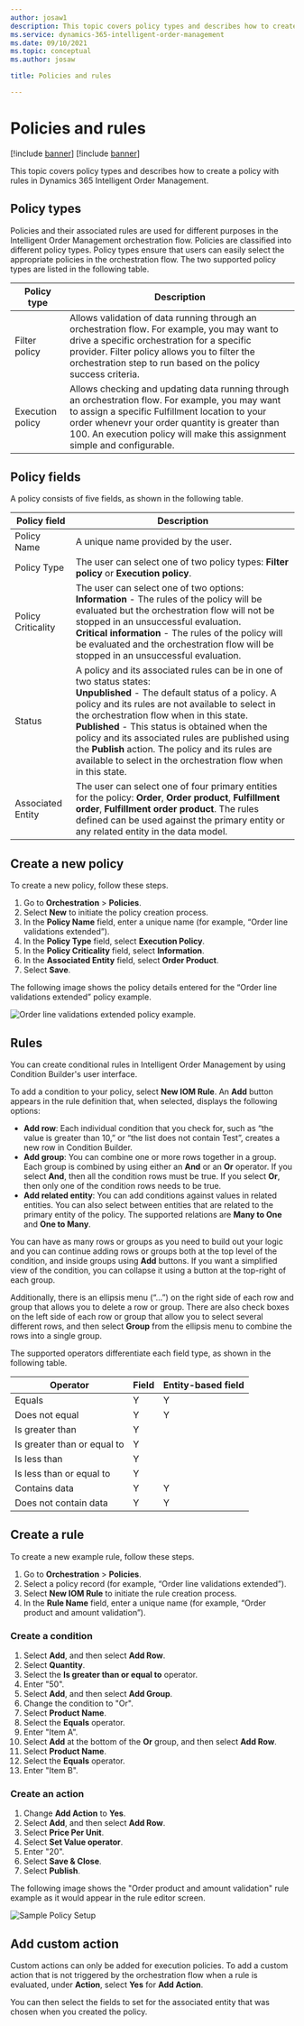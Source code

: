 ```yaml
---
author: josaw1
description: This topic covers policy types and describes how to create a policy with rules in Dynamics 365 Intelligent Order Management.
ms.service: dynamics-365-intelligent-order-management
ms.date: 09/10/2021
ms.topic: conceptual
ms.author: josaw

title: Policies and rules

---
```



# Policies and rules

[!include [banner](includes/banner.md)]
[!include [banner](includes/preview-banner.md)]

This topic covers policy types and describes how to create a policy with rules in Dynamics 365 Intelligent Order Management.

## Policy types

Policies and their associated rules are used for different purposes in the Intelligent Order Management orchestration flow. Policies are classified into different policy types. Policy types ensure that users can easily select the appropriate policies in the orchestration flow. The two supported policy types are listed in the following table. 

| Policy type                   | Description                                                                                                         |
|-------------------------------|------------------------------------------------------------------------------------------------------------------|
| Filter policy                 | Allows validation of data running through an orchestration flow. For example, you may want to drive a specific orchestration for a specific provider. Filter policy allows you to filter the orchestration step to run based on the policy success criteria.|
| Execution policy              | Allows checking and updating data running through an orchestration flow. For example, you may want to assign a specific Fulfillment location to your order whenevr your order quantity is greater than 100. An execution policy will make this assignment simple and configurable.                                            |

## Policy fields

A policy consists of five fields, as shown in the following table.

| Policy field       | Description                                                                                                                                                                                                                                                                                                                                                                                                                                                                       |
|--------------------|----------------------------------------------------------------------------------------------------------------------------------------------------------------------------------------------------------------------------------------------------------------------------------------------------------------------------------------------------------------------------------------------------------------------------------------------------------------------------|
| Policy Name        | A unique name provided by the user.                                                                                                                                                                                                                                                                                                                                                                                                                                        |
| Policy Type        | The user can select one of two policy types: **Filter policy** or **Execution policy**.                                                                                                                                                                                                                                                                                                                                    |
| Policy Criticality | The user can select one of two options: <br>**Information** - The rules of the policy will be evaluated but the orchestration flow will not be stopped in an unsuccessful evaluation.<br> **Critical information** - The rules of the policy will be evaluated and the orchestration flow will be stopped in an unsuccessful evaluation.                                                                                                           |
| Status              | A policy and its associated rules can be in one of two status states:<br>**Unpublished** - The default status of a policy. A policy and its rules are not available to select in the orchestration flow when in this state.<br>**Published** - This status is obtained when the policy and its associated rules are published using the **Publish** action. The policy and its rules are available to select in the orchestration flow when in this state. |
| Associated Entity  | The user can select one of four primary entities for the policy: **Order**, **Order product**, **Fulfillment order**, **Fulfillment order product**. The   rules defined can be used against the primary entity or any related entity in the data model.                                                                                                                                                                                                                             |

## Create a new policy

To create a new policy, follow these steps.

1.	Go to **Orchestration** > **Policies**.  
2.	Select **New** to initiate the policy creation process.
3.	In the **Policy Name** field, enter a unique name (for example, “Order line validations extended”). 
4.	In the **Policy Type** field, select **Execution Policy**. 
5.	In the **Policy Criticality** field, select **Information**. 
6.	In the **Associated Entity** field, select **Order Product**. 
7.	Select **Save**.

The following image shows the policy details entered for the “Order line validations extended” policy example.

![Order line validations extended policy example.](media/order-line-validations-extended.png)

## Rules

You can create conditional rules in Intelligent Order Management by using Condition Builder's user interface.

To add a condition to your policy, select **New IOM Rule**. An **Add** button appears in the rule definition that, when selected, displays the following options:

   - **Add row**: Each individual condition that you check for, such as “the value is greater than 10,” or “the list does not contain Test”, creates a new row in Condition Builder.
   - **Add group**: You can combine one or more rows together in a group. Each group is combined by using either an **And** or an **Or** operator. If you select **And**, then all the condition rows must be true. If you select **Or**, then only one of the condition rows needs to be true.
   - **Add related entity**: You can add conditions against values in related entities. You can also select between entities that are related to the primary entity of the policy. The supported relations are **Many to One** and **One to Many**.

You can have as many rows or groups as you need to build out your logic and you can continue adding rows or groups both at the top level of the condition, and inside groups using **Add** buttons. If you want a simplified view of the condition, you can collapse it using a button at the top-right of each group.

Additionally, there is an ellipsis menu (“...”) on the right side of each row and group that allows you to delete a row or group. There are also check boxes on the left side of each row or group that allow you to select several different rows, and then select **Group** from the ellipsis menu to combine the rows into a single group.

The supported operators differentiate each field type, as shown in the following table.

| Operator                      | Field | Entity-based field |
|-------------------------------|-------|--------------------|
| Equals                        | Y     | Y                  |
| Does not   equal              | Y     | Y                  |
| Is   greater than             | Y     |                    |
| Is   greater than or equal to | Y     |                    |
| Is less   than                | Y     |                    |
| Is less   than or equal to    | Y     |                    |
| Contains   data               | Y     | Y                  |
| Does not   contain data       | Y     | Y                  |

## Create a rule

To create a new example rule, follow these steps.

1.	Go to **Orchestration** > **Policies**.
1.	Select a policy record (for example, “Order line validations extended”).
1.	Select **New IOM Rule** to initiate the rule creation process.
1. In the **Rule Name** field, enter a unique name (for example, “Order product and amount validation”).

### Create a condition

1. Select **Add**, and then select **Add Row**.
1. Select **Quantity**.
1. Select the **Is greater than or equal to** operator.
1. Enter "50".
1. Select **Add**, and then select **Add Group**.
1. Change the condition to "Or".
1. Select **Product Name**.
1. Select the **Equals** operator.
1. Enter "Item A".
1. Select **Add** at the bottom of the **Or** group, and then select **Add Row**.
1. Select **Product Name**.
1. Select the **Equals** operator.
1. Enter "Item B".

### Create an action

1. Change **Add Action** to **Yes**.
1. Select **Add**, and then select **Add Row**.
1. Select **Price Per Unit**.
1. Select **Set Value operator**.
1. Enter "20".
1. Select **Save & Close**.
1. Select **Publish**.

The following image shows the "Order product and amount validation" rule example as it would appear in the rule editor screen.

![Sample Policy Setup](media/Policy.png)

## Add custom action

Custom actions can only be added for execution policies. To add a custom action that is not triggered by the orchestration flow when a rule is evaluated, under **Action**, select **Yes** for **Add Action**.

You can then select the fields to set for the associated entity that was chosen when you created the policy.
